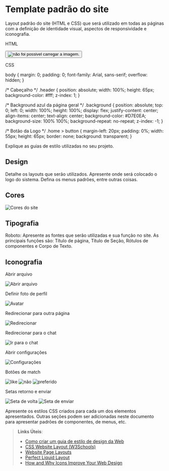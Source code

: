# Template padrão do site

Layout padrão do site (HTML e CSS) que será utilizado em todas as páginas com a definição de identidade visual, aspectos de responsividade e iconografia.

HTML

<body>
        <!-- CABEÇALHO -->
    <div class="header">
       <div class="home">
            <button>
            <img src="./Public/images/logo.png" alt="não foi possivel carregar a imagem.">
            </button>
        </div>
    </div>
   <!-- MATCHES -->
    <div class="background">
</body>

CSS

body {
    margin: 0;
    padding: 0;
    font-family: Arial, sans-serif;
    overflow: hidden;
  }
  
  /* Cabeçalho */
  .header {
    position: absolute;
    width: 100%;
    height: 65px;
    background-color: #fff;
    z-index: 1;
  }
  
  /* Background azul da página geral */
  .background {
    position: absolute;
    top: 0;
    left: 0;
    width: 100%;
    height: 100%;
    display: flex;
    justify-content: center;
    align-items: center;
    text-align: center;
    background-color: #D7E0EA;
    background-size: 100% 100%;
    background-repeat: no-repeat;
    z-index: -1;
  }

  /* Botão da Logo */
  .home > button {
    margin-left: 20px;
    padding: 0%;
    width: 55px;
    height: 65px;
    border: none;
    background: transparent;
}


Explique as guias de estilo utilizadas no seu projeto.

## Design

Detalhe os layouts que serão utilizados. Apresente onde será colocado o logo do sistema. Defina os menus padrões, entre outras coisas.


## Cores

![Cores do site](img/AdobeColor-Petting.jpeg)


## Tipografia

Roboto: 
Apresente as fontes que serão utilizadas e sua função no site. As principais funções são: Título de página, Título de Seção, Rótulos de componentes e Corpo de Texto.


## Iconografia
Abrir arquivo

![Abrir arquivo](img/abrir.png)

Definir foto de perfil

![Avatar](img/avatar.png)

Redirecionar para outra página

![Redirecionar](img/botaoazul.jpeg)

Redirecionar para o chat

![Ir para o chat](img/chat.png)

Abrir configurações

![Configurações](img/engrenagem.png)

Botões de match

![like](img/iconheart.png)
![não](img/iconcircle.png)
![preferido](img/iconstar.png)


Setas retorno e enviar

![Seta de volta](img/returnButton.png)
![Seta de enviar](img/sendButton.png)


Apresente os estilos CSS criados para cada um dos elementos apresentados.
Outras seções podem ser adicionadas neste documento para apresentar padrões de componentes, de menus, etc.


> **Links Úteis**:
>
> -  [Como criar um guia de estilo de design da Web](https://edrodrigues.com.br/blog/como-criar-um-guia-de-estilo-de-design-da-web/#)
> - [CSS Website Layout (W3Schools)](https://www.w3schools.com/css/css_website_layout.asp)
> - [Website Page Layouts](http://www.cellbiol.com/bioinformatics_web_development/chapter-3-your-first-web-page-learning-html-and-css/website-page-layouts/)
> - [Perfect Liquid Layout](https://matthewjamestaylor.com/perfect-liquid-layouts)
> - [How and Why Icons Improve Your Web Design](https://usabilla.com/blog/how-and-why-icons-improve-you-web-design/)
